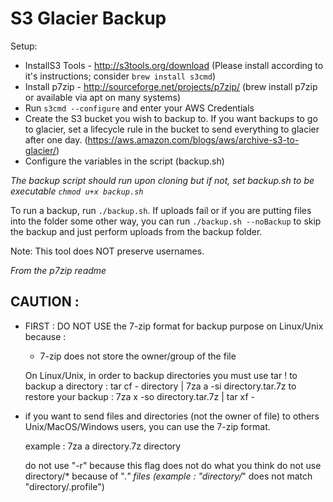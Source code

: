 # S3 Glacier Backup

Setup:
* InstallS3 Tools - http://s3tools.org/download (Please install according to it's instructions;
  consider `brew install s3cmd`)
* Install p7zip - http://sourceforge.net/projects/p7zip/ (brew install p7zip or available via apt on many systems)
* Run `s3cmd --configure` and enter your AWS Credentials
* Create the S3 bucket you wish to backup to.  If you want backups to go to glacier, set a lifecycle rule in the bucket
  to send everything to glacier after one day. (https://aws.amazon.com/blogs/aws/archive-s3-to-glacier/)
* Configure the variables in the script (backup.sh)

*The backup script should run upon cloning but if not, set backup.sh to be executable `chmod u+x backup.sh`*

To run a backup, run `./backup.sh`.  If uploads fail or if you are putting files into the folder some other way,
you can run `./backup.sh --noBackup` to skip the backup and just perform uploads from the backup folder.

Note: This tool does NOT preserve usernames.

*From the p7zip readme*
## CAUTION :

- FIRST : DO NOT USE the 7-zip format for backup purpose on Linux/Unix because :
  - 7-zip does not store the owner/group of the file

  On Linux/Unix, in order to backup directories you must use tar !
  to backup a directory  : tar cf - directory | 7za a -si directory.tar.7z
  to restore your backup : 7za x -so directory.tar.7z | tar xf -

- if you want to send files and directories (not the owner of file)
  to others Unix/MacOS/Windows users, you can use the 7-zip format.

  example : 7za a directory.7z  directory

  do not use "-r" because this flag does not do what you think
  do not use directory/* because of ".*" files
   (example : "directory/*" does not match "directory/.profile")

